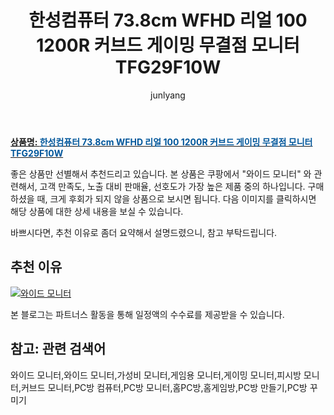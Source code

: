 ﻿---
layout: post
title:  "한성컴퓨터 73.8cm WFHD 리얼 100 1200R 커브드 게이밍 무결점 모니터 TFG29F10W"
author: junlyang
categories: [ 모니터 ]
tags: [와이드 모니터,가성비 모니터,게임용 모니터,게이밍 모니터,피시방 모니터,커브드 모니터,PC방 컴퓨터,PC방 모니터,홈PC방,홈게임방,PC방 만들기,PC방 꾸미기]
image: https://static.coupangcdn.com/image/retail/images/2020/03/06/17/9/02f18ab7-de27-4a19-9ea1-a1e9bd7da5d5.jpg 
description: "쿠팡에서 와이드 모니터 관련 상품으로 가장 고객 선호도가 높은 제품 중 하나입니다."
---

<a href="https://thumbnail6.coupangcdn.com/thumbnails/remote/q89/image/retail/images/2020/03/16/13/8/f0f3c802-c32d-4566-8542-afa1bd30d318.jpg"><b>상품명: <font color='#01579B'>한성컴퓨터 73.8cm WFHD 리얼 100 1200R 커브드 게이밍 무결점 모니터 TFG29F10W</font></b></a>

좋은 상품만 선별해서 추천드리고 있습니다.
본 상품은 쿠팡에서 "와이드 모니터" 와 관련해서, 고객 만족도, 노출 대비 판매율, 선호도가 가장 높은 제품 중의 하나입니다.
구매하셨을 때, 크게 후회가 되지 않을 상품으로 보시면 됩니다. 
다음 이미지를 클릭하시면 해당 상품에 대한 상세 내용을 보실 수 있습니다.

바쁘시다면, 추천 이유로 좀더 요약해서 설명드렸으니, 참고 부탁드립니다.

## 추천 이유 

<a href="https://coupa.ng/bNZ8DY"><img src="https://thumbnail6.coupangcdn.com/thumbnails/remote/q89/image/retail/images/2020/03/16/13/8/f0f3c802-c32d-4566-8542-afa1bd30d318.jpg" alt="와이드 모니터" title="와이드 모니터"></a> 

본 블로그는 파트너스 활동을 통해 일정액의 수수료를 제공받을 수 있습니다.

## 참고: 관련 검색어    
와이드 모니터,와이드 모니터,가성비 모니터,게임용 모니터,게이밍 모니터,피시방 모니터,커브드 모니터,PC방 컴퓨터,PC방 모니터,홈PC방,홈게임방,PC방 만들기,PC방 꾸미기